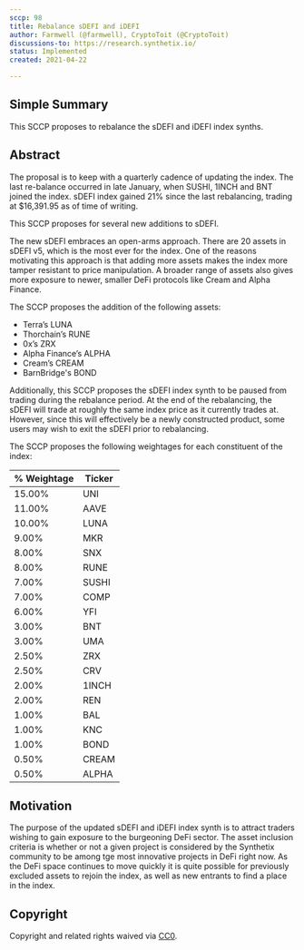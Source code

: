 ```yaml
---
sccp: 98
title: Rebalance sDEFI and iDEFI
author: Farmwell (@farmwell), CryptoToit (@CryptoToit)
discussions-to: https://research.synthetix.io/
status: Implemented
created: 2021-04-22

---
```


<!--You can leave these HTML comments in your merged SIP and delete the visible duplicate text guides, they will not appear and may be helpful to refer to if you edit it again. This is the suggested template for new SCCPs. Note that an SCCP number will be assigned by an editor. When opening a pull request to submit your SCCP, please use an abbreviated title in the filename, `sccp-draft_title_abbrev.md`. The title should be 44 characters or less.-->

## Simple Summary

<!--"If you can't explain it simply, you don't understand it well enough." Provide a simplified and layman-accessible explanation of the SCCP.-->

This SCCP proposes to rebalance the sDEFI and iDEFI index synths. 

## Abstract

<!--A short (~200 word) description of the variable change proposed.-->

The proposal is to keep with a quarterly cadence of updating the index. The last re-balance occurred in late January, when SUSHI, 1INCH and BNT joined the index. sDEFI index gained 21% since the last rebalancing, trading at $16,391.95 as of time of writing. 

This SCCP proposes for several new additions to sDEFI. 

The new sDEFI embraces an open-arms approach. There are 20 assets in sDEFI v5, which is the most ever for the index. One of the reasons motivating this approach is that adding more assets makes the index more tamper resistant to price manipulation. A broader range of assets also gives more exposure to newer, smaller DeFi protocols like Cream and Alpha Finance. 

The SCCP proposes the addition of the following assets: 

- Terra’s LUNA
- Thorchain’s RUNE
- 0x’s ZRX
- Alpha Finance’s ALPHA
- Cream’s CREAM
- BarnBridge's BOND

Additionally, this SCCP proposes the sDEFI index synth to be paused from trading during the rebalance period. At the end of the rebalancing, the sDEFI will trade at roughly the same index price as it currently trades at. However, since this will effectively be a newly constructed product, some users may wish to exit the sDEFI prior to rebalancing.

The SCCP proposes the following weightages for each constituent of the index:

| % Weightage | Ticker | 
| ----------- | ------ | 
| 15.00%      | UNI    | 
| 11.00%      | AAVE   | 
| 10.00%      | LUNA   | 
| 9.00%       | MKR    | 
| 8.00%       | SNX    | 
| 8.00%       | RUNE   | 
| 7.00%       | SUSHI  | 
| 7.00%       | COMP   | 
| 6.00%       | YFI    | 
| 3.00%       | BNT    | 
| 3.00%       | UMA    | 
| 2.50%       | ZRX    | 
| 2.50%       | CRV    | 
| 2.00%       | 1INCH  | 
| 2.00%       | REN    | 
| 1.00%       | BAL    | 
| 1.00%       | KNC    | 
| 1.00%       | BOND   | 
| 0.50%       | CREAM  | 
| 0.50%       | ALPHA  | 

## Motivation

<!--The motivation is critical for SCCPs that want to update variables within Synthetix. It should clearly explain why the existing variable is not incentive aligned. SCCP submissions without sufficient motivation may be rejected outright.-->

The purpose of the updated sDEFI and iDEFI index synth is to attract traders wishing to gain exposure to the burgeoning DeFi sector. The asset inclusion criteria is whether or not a given project is considered by the Synthetix community to be among tge most innovative projects in DeFi right now. As the DeFi space continues to move quickly it is quite possible for previously excluded assets to rejoin the index, as well as new entrants to find a place in the index.

## Copyright

Copyright and related rights waived via [CC0](https://creativecommons.org/publicdomain/zero/1.0/).
